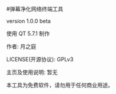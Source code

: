 #弹幕净化网络终端工具

version 1.0.0 beta

使用 QT 5.7.1 制作

作者: 月之庭

LICENSE(开源协议): GPLv3

主页及使用说明: 暂无

本工具为免费软件，请勿用于任何商业用途。